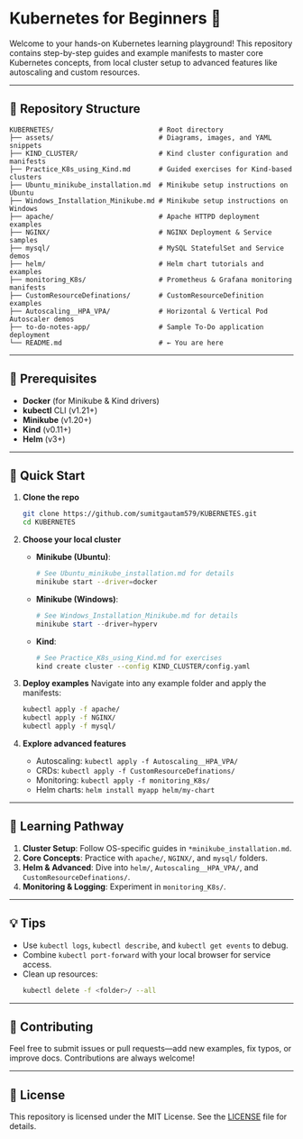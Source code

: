 # Kubernetes for Beginners 🐳

Welcome to your hands-on Kubernetes learning playground! This repository contains step-by-step guides and example manifests to master core Kubernetes concepts, from local cluster setup to advanced features like autoscaling and custom resources.

---

## 📂 Repository Structure

```plaintext
KUBERNETES/                          # Root directory
├── assets/                          # Diagrams, images, and YAML snippets
├── KIND_CLUSTER/                    # Kind cluster configuration and manifests
├── Practice_K8s_using_Kind.md       # Guided exercises for Kind-based clusters
├── Ubuntu_minikube_installation.md  # Minikube setup instructions on Ubuntu
├── Windows_Installation_Minikube.md # Minikube setup instructions on Windows
├── apache/                          # Apache HTTPD deployment examples
├── NGINX/                           # NGINX Deployment & Service samples
├── mysql/                           # MySQL StatefulSet and Service demos
├── helm/                            # Helm chart tutorials and examples
├── monitoring_K8s/                  # Prometheus & Grafana monitoring manifests
├── CustomResourceDefinations/       # CustomResourceDefinition examples
├── Autoscaling__HPA_VPA/            # Horizontal & Vertical Pod Autoscaler demos
├── to-do-notes-app/                 # Sample To-Do application deployment
└── README.md                        # ← You are here
```

---

## 🔧 Prerequisites

- **Docker** (for Minikube & Kind drivers)
- **kubectl** CLI (v1.21+)
- **Minikube** (v1.20+)
- **Kind** (v0.11+)
- **Helm** (v3+)

---

## 🚀 Quick Start

1. **Clone the repo**

   ```bash
   git clone https://github.com/sumitgautam579/KUBERNETES.git
   cd KUBERNETES
   ```

2. **Choose your local cluster**

   - **Minikube (Ubuntu)**:
     ```bash
     # See Ubuntu_minikube_installation.md for details
     minikube start --driver=docker
     ```
   - **Minikube (Windows)**:
     ```powershell
     # See Windows_Installation_Minikube.md for details
     minikube start --driver=hyperv
     ```
   - **Kind**:
     ```bash
     # See Practice_K8s_using_Kind.md for exercises
     kind create cluster --config KIND_CLUSTER/config.yaml
     ```

3. **Deploy examples** Navigate into any example folder and apply the manifests:

   ```bash
   kubectl apply -f apache/
   kubectl apply -f NGINX/
   kubectl apply -f mysql/
   ```

4. **Explore advanced features**

   - Autoscaling: `kubectl apply -f Autoscaling__HPA_VPA/`
   - CRDs: `kubectl apply -f CustomResourceDefinations/`
   - Monitoring: `kubectl apply -f monitoring_K8s/`
   - Helm charts: `helm install myapp helm/my-chart`

---

## 📖 Learning Pathway

1. **Cluster Setup**: Follow OS-specific guides in `*minikube_installation.md`.
2. **Core Concepts**: Practice with `apache/`, `NGINX/`, and `mysql/` folders.
3. **Helm & Advanced**: Dive into `helm/`, `Autoscaling__HPA_VPA/`, and `CustomResourceDefinations/`.
4. **Monitoring & Logging**: Experiment in `monitoring_K8s/`.

---

## 💡 Tips

- Use `kubectl logs`, `kubectl describe`, and `kubectl get events` to debug.
- Combine `kubectl port-forward` with your local browser for service access.
- Clean up resources:
  ```bash
  kubectl delete -f <folder>/ --all
  ```

---

## 🤝 Contributing

Feel free to submit issues or pull requests—add new examples, fix typos, or improve docs. Contributions are always welcome!

---

## 📄 License

This repository is licensed under the MIT License. See the [LICENSE](LICENSE) file for details.

